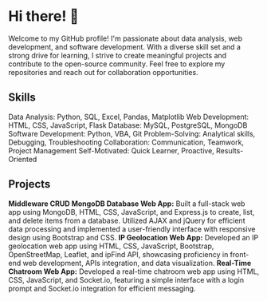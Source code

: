 <!--
**xlivia/xlivia** is a ✨ _special_ ✨ repository because its `README.md` (this file) appears on your GitHub profile.

Here are some ideas to get you started:
- 🔭 I’m currently working on ...
- 🌱 I’m currently learning ...
- 👯 I’m looking to collaborate on ...
- 🤔 I’m looking for help with ...
- 💬 Ask me about ...
- 📫 How to reach me: ...
- 😄 Pronouns: ...
- ⚡ Fun fact: ...

Welcome to my GitHub profile! I am a software developer with a Bachelor of Computing in Computer Science. 🌟💻 From building full-stack web apps to developing real-time chatroom applications, I have a proven track record of successful projects. In addition to my technical expertise, I have experience in managing businesses and providing exceptional customer service. 🚀🔧 Here's a glimpse into my world:

- 🔭 I’m currently working on ... Jarvis Consulting Developer Stream Projects
- 🌱 I’m currently learning ... Software Development
- ⚡ Fun fact: In my freetime I enjoy coding, reading, gaming, soccer, swimming

## 💻 Technologies I Love
- Programming Languages: Python 🐍, JavaScript 🌐, Java ☕, C 📜, VBA 📝,
- Web Development: HTML 📄, CSS 🎨, jQuery 🕹️, Angular 🅰️, Bootstrap 🎩, Flask 🌶️, Express.js 🚂, Ember.js 🔥
- Database: SQL 📊, MySQL 🐬, PostgreSQL 🐘, MongoDB 🍃, Oracle 🏛️, Database Design & Querying 🗃️
- Data Analysis: NumPy 🧮, Pandas 🐼, Matplotlib 📊, Data Analysis & Interpretation 📈, Tableau 📈, Data Visualization 📊
- DevOps: Docker 🐳, Git 🌿, RDBMS/SQL 🔢, API Development 🌐, AJAX 🔄, Cross-Origin Resource Sharing (CORS) 🌍
- Other: Linux/Bash 🐧, Socket.io 🔌, Leaflet.js 🍃, Geomapping 🗺️

## ⚡ Fun Facts
- 💻 I enjoy coding and exploring new technologies to expand my horizons.
- 📚 Reading is my favorite pastime, and I love getting lost in captivating stories.
- 🎮 Gaming is my way of relaxing and immersing myself in virtual adventures.
- ⚽ I'm a soccer enthusiast and love playing and watching matches.
- 🏊 Swimming is my go-to activity for staying fit and rejuvenating my mind.
- 📸 Photography is my passion, and I love capturing beautiful moments.

Data Analyst | Web Developer | Swimming Instructor | Software Developer

Welcome to my GitHub profile! I'm passionate about data analysis, web development, and software development. With a diverse skill set and a strong drive for learning, I strive to create meaningful projects and contribute to the open-source community. Feel free to explore my repositories and reach out for collaboration opportunities.

## Skills
Data Analysis: Python, SQL, Excel, Pandas, Matplotlib
Web Development: HTML, CSS, JavaScript, Flask
Database: MySQL, PostgreSQL, MongoDB
Software Development: Python, VBA, Git
Problem-Solving: Analytical skills, Debugging, Troubleshooting
Collaboration: Communication, Teamwork, Project Management
Self-Motivated: Quick Learner, Proactive, Results-Oriented

## Projects
**Middleware CRUD MongoDB Database Web App:** Built a full-stack web app using MongoDB, HTML, CSS, JavaScript, and Express.js to create, list, and delete items from a database. Utilized AJAX and jQuery for efficient data processing and implemented a user-friendly interface with responsive design using Bootstrap and CSS.
**IP Geolocation Web App:** Developed an IP geolocation web app using HTML, CSS, JavaScript, Bootstrap, OpenStreetMap, Leaflet, and ipFind API, showcasing proficiency in front-end web development, APIs integration, and data visualization.
**Real-Time Chatroom Web App:** Developed a real-time chatroom web app using HTML, CSS, JavaScript, and Socket.io, featuring a simple interface with a login prompt and Socket.io integration for efficient messaging.

-->

# Hi there! 👋

Welcome to my GitHub profile! I'm passionate about data analysis, web development, and software development. With a diverse skill set and a strong drive for learning, I strive to create meaningful projects and contribute to the open-source community. Feel free to explore my repositories and reach out for collaboration opportunities.

## Skills
Data Analysis: Python, SQL, Excel, Pandas, Matplotlib
Web Development: HTML, CSS, JavaScript, Flask
Database: MySQL, PostgreSQL, MongoDB
Software Development: Python, VBA, Git
Problem-Solving: Analytical skills, Debugging, Troubleshooting
Collaboration: Communication, Teamwork, Project Management
Self-Motivated: Quick Learner, Proactive, Results-Oriented

## Projects
**Middleware CRUD MongoDB Database Web App:** Built a full-stack web app using MongoDB, HTML, CSS, JavaScript, and Express.js to create, list, and delete items from a database. Utilized AJAX and jQuery for efficient data processing and implemented a user-friendly interface with responsive design using Bootstrap and CSS.
**IP Geolocation Web App:** Developed an IP geolocation web app using HTML, CSS, JavaScript, Bootstrap, OpenStreetMap, Leaflet, and ipFind API, showcasing proficiency in front-end web development, APIs integration, and data visualization.
**Real-Time Chatroom Web App:** Developed a real-time chatroom web app using HTML, CSS, JavaScript, and Socket.io, featuring a simple interface with a login prompt and Socket.io integration for efficient messaging.
